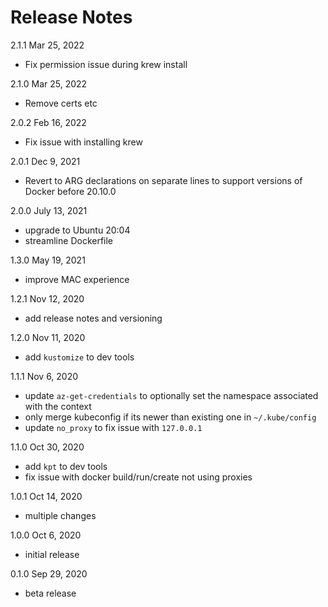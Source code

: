 # Release Notes

2.1.1 Mar 25, 2022
* Fix permission issue during krew install

2.1.0 Mar 25, 2022
* Remove certs etc

2.0.2 Feb 16, 2022
* Fix issue with installing krew

2.0.1 Dec 9, 2021
* Revert to ARG declarations on separate lines to support versions of Docker before 20.10.0

2.0.0 July 13, 2021
* upgrade to Ubuntu 20:04
* streamline Dockerfile

1.3.0 May 19, 2021
* improve MAC experience

1.2.1 Nov 12, 2020
* add release notes and versioning

1.2.0 Nov 11, 2020
* add `kustomize` to dev tools

1.1.1 Nov 6, 2020
* update `az-get-credentials` to optionally set the namespace associated with the context
* only merge kubeconfig if its newer than existing one in `~/.kube/config`
* update `no_proxy` to fix issue with `127.0.0.1`

1.1.0 Oct 30, 2020
* add `kpt` to dev tools
* fix issue with docker build/run/create not using proxies

1.0.1 Oct 14, 2020
* multiple changes

1.0.0 Oct 6, 2020
* initial release

0.1.0 Sep 29, 2020
* beta release
